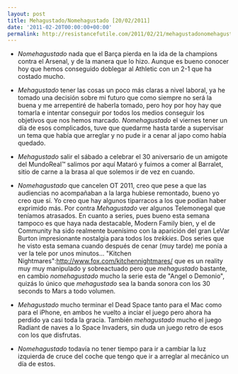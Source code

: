 ```yaml
---
layout: post
title: Mehagustado/Nomehagustado [20/02/2011]
date: '2011-02-20T00:00:00+00:00'
permalink: http://resistancefutile.com/2011/02/21/mehagustadonomehagustado-20022011/
---
```

- *Nomehagustado* nada que el Barça pierda en la ida de la champions contra el Arsenal, y de la manera que lo hizo. Aunque es bueno conocer hoy que hemos conseguido doblegar al Athletic con un 2-1 que ha costado mucho. 

- *Mehagustado* tener las cosas un poco más claras a nivel laboral, ya he tomado una decisión sobre mi futuro que como siempre no será la buena y me arrepentiré de haberla tomado, pero hoy por hoy hay que tomarla e intentar conseguir por todos los medios conseguir los objetivos que nos hemos marcado. *Nomehagustado* el viernes tener un día de esos complicados, tuve que quedarme hasta tarde a supervisar un tema que había que arreglar y no pude ir a cenar al japo como había quedado.

- *Mehagustado* salir el sábado a celebrar el 30 aniversario de un amigote del MundoReal&trade; salimos por aquí Mataró y fuimos a comer al Barralet, sitio de carne a la brasa al que solemos ir de vez en cuando. 

- *Nomehagustado* que cancelen OT 2011, creo que pese a que las audiencias no acompañaban a la larga hubiese remontado, bueno yo creo que sí. Yo creo que hay algunos tiparracos a los que podían haber exprimido más. Por contra *Mehagustado* ver algunos Telemonegal que teníamos atrasados. En cuanto a series, pues bueno esta semana tampoco es que haya nada destacable, Modern Family bien, y el de Community ha sido realmente buenísimo con la aparición del gran LeVar Burton impresionante nostalgia para todos los _trekkies_. Dos series que he visto esta semana cuando después de cenar (muy tarde) me ponía a ver la tele por unos minutos...  "Kitchen Nightmares":http://www.fox.com/kitchennightmares/ que es un reality muy muy manipulado y sobreactuado pero que *mehagustado* bastante, en cambio *nomehagustado* mucho la serie esta de "Angel o Demonio", quizás lo único que *mehagustado* sea la banda sonora con los 30 seconds to Mars a todo volumen. 

- *Mehagustado* mucho terminar el Dead Space tanto para el Mac como para el iPhone, en ambos he vuelto a inciar el juego pero ahora ha perdido ya casi toda la gracia. También *mehagustado* mucho el juego Radiant de naves a lo Space Invaders, sin duda un juego retro de esos con los que disfrutas.

- *Nomehagustado* todavía no tener tiempo para ir a cambiar la luz izquierda de cruce del coche que tengo que ir a arreglar al mecánico un día de estos.
